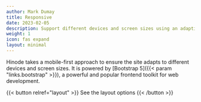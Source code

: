```yaml
---
author: Mark Dumay
title: Responsive
date: 2023-02-05
description: Support different devices and screen sizes using an adaptive approach.
weight: 1
icon: fas expand
layout: minimal
---
```


Hinode takes a mobile-first approach to ensure the site adapts to different devices and screen sizes. It is powered by [Bootstrap 5]({{< param "links.bootstrap" >}}), a powerful and popular frontend toolkit for web development.

{{< button relref="layout" >}}
    See the layout options
{{< /button >}}
